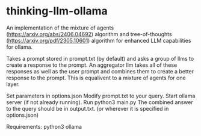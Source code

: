 # thinking-llm-ollama
An implementation of the mixture of agents (https://arxiv.org/abs/2406.04692) algorithm and tree-of-thoughts (https://arxiv.org/pdf/2305.10601) algorithm for enhanced LLM capabilities for ollama.

Takes a prompt stored in prompt.txt (by default) and asks a group of llms to create a response to the prompt. An aggregator llm takes all of these responses as well as the user prompt and combines them to create a better response to the prompt. This is equalivent to a mixture of agents for one layer.

Set parameters in options.json
Modify prompt.txt to your query.
Start ollama server (if not already running).
Run python3 main.py
The combined answer to the query should be in output.txt. (or wherever it is specified in options.json)

Requirements:
python3
ollama


